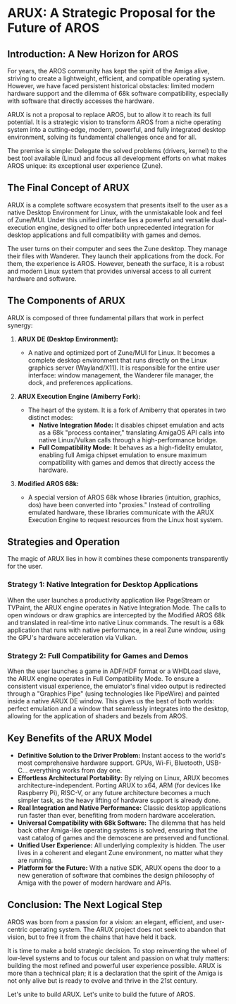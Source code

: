# ARUX: A Strategic Proposal for the Future of AROS

## Introduction: A New Horizon for AROS

For years, the AROS community has kept the spirit of the Amiga alive, striving to create a lightweight, efficient, and compatible operating system. However, we have faced persistent historical obstacles: limited modern hardware support and the dilemma of 68k software compatibility, especially with software that directly accesses the hardware.

ARUX is not a proposal to replace AROS, but to allow it to reach its full potential. It is a strategic vision to transform AROS from a niche operating system into a cutting-edge, modern, powerful, and fully integrated desktop environment, solving its fundamental challenges once and for all.

The premise is simple: Delegate the solved problems (drivers, kernel) to the best tool available (Linux) and focus all development efforts on what makes AROS unique: its exceptional user experience (Zune).

## The Final Concept of ARUX

ARUX is a complete software ecosystem that presents itself to the user as a native Desktop Environment for Linux, with the unmistakable look and feel of Zune/MUI. Under this unified interface lies a powerful and versatile dual-execution engine, designed to offer both unprecedented integration for desktop applications and full compatibility with games and demos.

The user turns on their computer and sees the Zune desktop. They manage their files with Wanderer. They launch their applications from the dock. For them, the experience is AROS. However, beneath the surface, it is a robust and modern Linux system that provides universal access to all current hardware and software.

## The Components of ARUX

ARUX is composed of three fundamental pillars that work in perfect synergy:

1.  **ARUX DE (Desktop Environment):**
    *   A native and optimized port of Zune/MUI for Linux. It becomes a complete desktop environment that runs directly on the Linux graphics server (Wayland/X11). It is responsible for the entire user interface: window management, the Wanderer file manager, the dock, and preferences applications.

2.  **ARUX Execution Engine (Amiberry Fork):**
    *   The heart of the system. It is a fork of Amiberry that operates in two distinct modes:
        *   **Native Integration Mode:** It disables chipset emulation and acts as a 68k "process container," translating AmigaOS API calls into native Linux/Vulkan calls through a high-performance bridge.
        *   **Full Compatibility Mode:** It behaves as a high-fidelity emulator, enabling full Amiga chipset emulation to ensure maximum compatibility with games and demos that directly access the hardware.

3.  **Modified AROS 68k:**
    *   A special version of AROS 68k whose libraries (intuition, graphics, dos) have been converted into "proxies." Instead of controlling emulated hardware, these libraries communicate with the ARUX Execution Engine to request resources from the Linux host system.

## Strategies and Operation

The magic of ARUX lies in how it combines these components transparently for the user.

### Strategy 1: Native Integration for Desktop Applications
When the user launches a productivity application like PageStream or TVPaint, the ARUX engine operates in Native Integration Mode. The calls to open windows or draw graphics are intercepted by the Modified AROS 68k and translated in real-time into native Linux commands. The result is a 68k application that runs with native performance, in a real Zune window, using the GPU's hardware acceleration via Vulkan.

### Strategy 2: Full Compatibility for Games and Demos
When the user launches a game in ADF/HDF format or a WHDLoad slave, the ARUX engine operates in Full Compatibility Mode. To ensure a consistent visual experience, the emulator's final video output is redirected through a "Graphics Pipe" (using technologies like PipeWire) and painted inside a native ARUX DE window. This gives us the best of both worlds: perfect emulation and a window that seamlessly integrates into the desktop, allowing for the application of shaders and bezels from AROS.

## Key Benefits of the ARUX Model

*   **Definitive Solution to the Driver Problem:** Instant access to the world's most comprehensive hardware support. GPUs, Wi-Fi, Bluetooth, USB-C... everything works from day one.
*   **Effortless Architectural Portability:** By relying on Linux, ARUX becomes architecture-independent. Porting ARUX to x64, ARM (for devices like Raspberry Pi), RISC-V, or any future architecture becomes a much simpler task, as the heavy lifting of hardware support is already done.
*   **Real Integration and Native Performance:** Classic desktop applications run faster than ever, benefiting from modern hardware acceleration.
*   **Universal Compatibility with 68k Software:** The dilemma that has held back other Amiga-like operating systems is solved, ensuring that the vast catalog of games and the demoscene are preserved and functional.
*   **Unified User Experience:** All underlying complexity is hidden. The user lives in a coherent and elegant Zune environment, no matter what they are running.
*   **Platform for the Future:** With a native SDK, ARUX opens the door to a new generation of software that combines the design philosophy of Amiga with the power of modern hardware and APIs.

## Conclusion: The Next Logical Step

AROS was born from a passion for a vision: an elegant, efficient, and user-centric operating system. The ARUX project does not seek to abandon that vision, but to free it from the chains that have held it back.

It is time to make a bold strategic decision. To stop reinventing the wheel of low-level systems and to focus our talent and passion on what truly matters: building the most refined and powerful user experience possible. ARUX is more than a technical plan; it is a declaration that the spirit of the Amiga is not only alive but is ready to evolve and thrive in the 21st century.

Let's unite to build ARUX. Let's unite to build the future of AROS.
